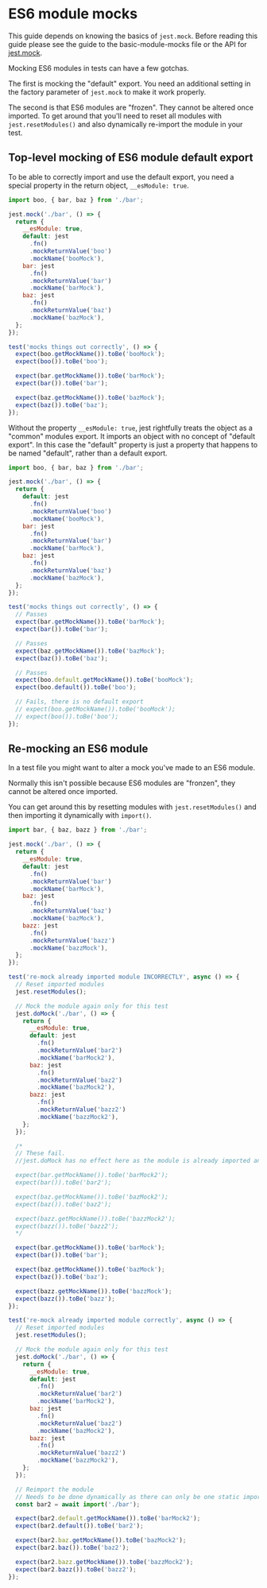 # ES6 module mocks

This guide depends on knowing the basics of `jest.mock`. Before reading this guide please see the guide to the basic-module-mocks file or the API for [jest.mock](https://jestjs.io/docs/en/jest-object#jestmockmodulename-factory-options).

Mocking ES6 modules in tests can have a few gotchas.

The first is mocking the "default" export. You need an additional setting in the factory parameter of `jest.mock` to make it work properly.

The second is that ES6 modules are "frozen". They cannot be altered once imported. To get around that you'll need to reset all modules with `jest.resetModules()` and also dynamically re-import the module in your test.

## Top-level mocking of ES6 module default export

To be able to correctly import and use the default export, you need a special property in the return object, `__esModule: true`.

```js
import boo, { bar, baz } from './bar';

jest.mock('./bar', () => {
  return {
    __esModule: true,
    default: jest
      .fn()
      .mockReturnValue('boo')
      .mockName('booMock'),
    bar: jest
      .fn()
      .mockReturnValue('bar')
      .mockName('barMock'),
    baz: jest
      .fn()
      .mockReturnValue('baz')
      .mockName('bazMock'),
  };
});

test('mocks things out correctly', () => {
  expect(boo.getMockName()).toBe('booMock');
  expect(boo()).toBe('boo');

  expect(bar.getMockName()).toBe('barMock');
  expect(bar()).toBe('bar');

  expect(baz.getMockName()).toBe('bazMock');
  expect(baz()).toBe('baz');
});
```

Without the property `__esModule: true`, jest rightfully treats the object as a "common" modules export. It imports an object with no concept of "default export". In this case the "default" property is just a property that happens to be named "default", rather than a default export.

```js
import boo, { bar, baz } from './bar';

jest.mock('./bar', () => {
  return {
    default: jest
      .fn()
      .mockReturnValue('boo')
      .mockName('booMock'),
    bar: jest
      .fn()
      .mockReturnValue('bar')
      .mockName('barMock'),
    baz: jest
      .fn()
      .mockReturnValue('baz')
      .mockName('bazMock'),
  };
});

test('mocks things out correctly', () => {
  // Passes
  expect(bar.getMockName()).toBe('barMock');
  expect(bar()).toBe('bar');

  // Passes
  expect(baz.getMockName()).toBe('bazMock');
  expect(baz()).toBe('baz');

  // Passes
  expect(boo.default.getMockName()).toBe('booMock');
  expect(boo.default()).toBe('boo');

  // Fails, there is no default export
  // expect(boo.getMockName()).toBe('booMock');
  // expect(boo()).toBe('boo');
});
```


## Re-mocking an ES6 module

In a test file you might want to alter a mock you've made to an ES6 module.

Normally this isn't possible because ES6 modules are "fronzen", they cannot be altered once imported.

You can get around this by resetting modules with `jest.resetModules()` and then importing it dynamically with `import()`.

```js
import bar, { baz, bazz } from './bar';

jest.mock('./bar', () => {
  return {
    __esModule: true,
    default: jest
      .fn()
      .mockReturnValue('bar')
      .mockName('barMock'),
    baz: jest
      .fn()
      .mockReturnValue('baz')
      .mockName('bazMock'),
    bazz: jest
      .fn()
      .mockReturnValue('bazz')
      .mockName('bazzMock'),
  };
});

test('re-mock already imported module INCORRECTLY', async () => {
  // Reset imported modules
  jest.resetModules();

  // Mock the module again only for this test
  jest.doMock('./bar', () => {
    return {
      __esModule: true,
      default: jest
        .fn()
        .mockReturnValue('bar2')
        .mockName('barMock2'),
      baz: jest
        .fn()
        .mockReturnValue('baz2')
        .mockName('bazMock2'),
      bazz: jest
        .fn()
        .mockReturnValue('bazz2')
        .mockName('bazzMock2'),
    };
  });

  /*
  // These fail.
  //jest.doMock has no effect here as the module is already imported and "frozen"

  expect(bar.getMockName()).toBe('barMock2');
  expect(bar()).toBe('bar2');

  expect(baz.getMockName()).toBe('bazMock2');
  expect(baz()).toBe('baz2');

  expect(bazz.getMockName()).toBe('bazzMock2');
  expect(bazz()).toBe('bazz2');
  */

  expect(bar.getMockName()).toBe('barMock');
  expect(bar()).toBe('bar');

  expect(baz.getMockName()).toBe('bazMock');
  expect(baz()).toBe('baz');

  expect(bazz.getMockName()).toBe('bazzMock');
  expect(bazz()).toBe('bazz');
});

test('re-mock already imported module correctly', async () => {
  // Reset imported modules
  jest.resetModules();

  // Mock the module again only for this test
  jest.doMock('./bar', () => {
    return {
      __esModule: true,
      default: jest
        .fn()
        .mockReturnValue('bar2')
        .mockName('barMock2'),
      baz: jest
        .fn()
        .mockReturnValue('baz2')
        .mockName('bazMock2'),
      bazz: jest
        .fn()
        .mockReturnValue('bazz2')
        .mockName('bazzMock2'),
    };
  });

  // Reimport the module
  // Needs to be done dynamically as there can only be one static import
  const bar2 = await import('./bar');

  expect(bar2.default.getMockName()).toBe('barMock2');
  expect(bar2.default()).toBe('bar2');

  expect(bar2.baz.getMockName()).toBe('bazMock2');
  expect(bar2.baz()).toBe('baz2');

  expect(bar2.bazz.getMockName()).toBe('bazzMock2');
  expect(bar2.bazz()).toBe('bazz2');
});
```
